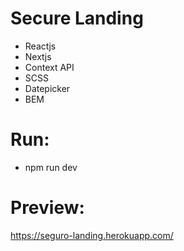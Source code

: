 # Secure Landing

- Reactjs
- Nextjs
- Context API
- SCSS
- Datepicker
- BEM

# Run:
- npm run dev

# Preview:

https://seguro-landing.herokuapp.com/
